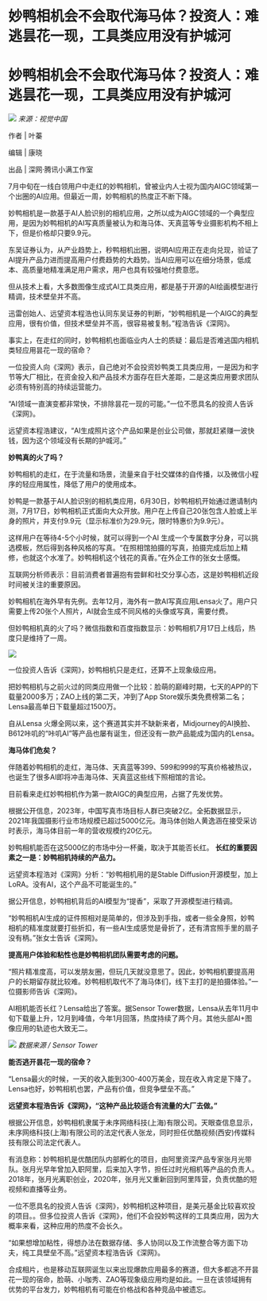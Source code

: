# 妙鸭相机会不会取代海马体？投资人：难逃昙花一现，工具类应用没有护城河

# 妙鸭相机会不会取代海马体？投资人：难逃昙花一现，工具类应用没有护城河

![](https://inews.gtimg.com/news_bt/OO1fjYytseJr-9uXdWOthw_vHy791M0NnCucYksROEnxEAA/1000)
_来源：视觉中国_

作者 | 叶蓁

编辑 | 康晓

出品 | 深网·腾讯小满工作室

7月中旬在一线白领用户中走红的妙鸭相机，曾被业内人士视为国内AIGC领域第一个出圈的AI应用。但最近一周，妙鸭相机的热度正不断下降。

妙鸭相机是一款基于AI人脸识别的相机应用，之所以成为AIGC领域的一个典型应用，是因为妙鸭相机的AI写真质量被认为和海马体、天真蓝等专业摄影机构不相上下，但是价格却只要9.9元。

东吴证券认为，从产业趋势上，秒鸭相机出圈，说明AI应用正在走向兑现，验证了AI提升产品力进而提高用户付费趋势的大趋势。当AI应用可以在细分场景，低成本、高质量地精准满足用户需求，用户也具有较强地付费意愿。

但从技术上看，大多数图像生成式AI工具类应用，都是基于开源的AI绘画模型进行精调，技术壁垒并不高。

迅雷创始人、远望资本程浩也认同东吴证券的判断，“妙鸭相机是一个AIGC的典型应用，很有价值，但技术壁垒并不高，很容易被复制。”程浩告诉《深网》。

事实上，在走红的同时，妙鸭相机也面临业内人士的质疑：最后是否难逃国内相机类轻应用昙花一现的宿命？

一位投资人向《深网》表示，自己绝对不会投资妙鸭类工具类应用，一是因为和字节等大厂相比，在资金投入和产品技术方面存在巨大差距，二是这类应用要求团队必须有特别高的持续运营能力。

“AI领域一直演变都非常快，不排除昙花一现的可能。”一位不愿具名的投资人告诉《深网》。

远望资本程浩建议，“AI生成照片这个产品如果是创业公司做，那就赶紧赚一波快钱，因为这个领域没有长期的护城河。”

**妙鸭真的火了吗？**

妙鸭相机的走红，在于流量和场景，流量来自于社交媒体的自传播，以及微信小程序的轻应用属性，降低了用户的使用成本。

妙鸭是一款基于AI人脸识别的相机类应用，6月30日，妙鸭相机开始通过邀请制内测，7月17日，妙鸭相机正式面向大众开放。用户在上传自己20张包含人脸或上半身的照片，并支付9.9元（显示标准价为29.9元，限时特惠价为9.9元）。

这样用户在等待4-5个小时候，就可以得到一个AI
生成一个专属数字分身，可以挑选模板，然后得到各种风格的写真。“在照相馆拍摄的写真，拍摄完成后加上精修，也就这个水准了。妙鸭相机这个钱花的真香。”在外企工作的张女士感慨。

互联网分析师表示：目前消费者普遍抱有尝鲜和社交分享心态，这是妙鸭相机近段时间被关注的重要原因。

妙鸭相机在海外早有先例。去年12月，海外有一款AI写真应用Lensa火了。用户只需要上传20张个人照片，AI就会生成不同风格的头像或写真，需要付费。

但妙鸭相机真的火了吗？微信指数和百度指数显示：妙鸭相机7月17日上线后，热度只是维持了一周。

![](https://inews.gtimg.com/news_bt/OTV0rT5vmOunuM95o_X5vYANLL8IEd7_wmGNfEqcJxuaMAA/1000)

一位投资人告诉《深网》，妙鸭相机只是走红，还算不上现象级应用。

把妙鸭相机与之前火过的同类应用做一个比较：脸萌的巅峰时期，七天的APP的下载量2000多万；ZAO上线的第二天，冲到了App
Store娱乐类免费榜第二名；Lensa最高单日下载量超过1500万。

自从Lensa
火爆全网以来，这个赛道其实并不缺新来者，Midjourney的AI换脸、B612咔叽的“咔叽AI”等产品也屡有诞生，但还没有一款产品能成为国内的Lensa。

**海马体们危矣？**

伴随着妙鸭相机的走红，海马体、天真蓝等399、599和999的写真价格被热议，也诞生了很多AI即将冲击海马体、天真蓝这些线下照相馆的言论。

目前看来走红妙鸭相机作为第一款AIGC的典型应用，占据了先发优势。

根据公开信息，2023年，中国写真市场目标人群已突破2亿。全拓数据显示，2021年我国摄影行业市场规模已超过5000亿元。海马体创始人黄逸涵在接受采访时表示，海马体目前一年的营收规模约20亿元。

妙鸭相机能否在这5000亿的市场中分一杯羹，取决于其能否长红。 **长红的重要因素之一是：妙鸭相机持续的产品力。**

远望资本程浩对《深网》分析：“妙鸭相机用的是Stable Diffusion开源模型，加上LoRA。没有AI，这个产品不可能诞生的。”

据公开信息，妙鸭相机背后的AI模型为“提香”，采取了开源模型进行精调。

“妙鸭相机AI生成的证件照相对是简单的，但涉及到手指，或者一些全身照，妙鸭相机的精准度就要打些折扣，有一些AI生成感觉是骨折了，还有清宫照手里的扇子没有柄。”张女士告诉《深网》。

**提高用户体验和粘性也是妙鸭相机团队需要考虑的问题。**

“照片精准度高，可以发朋友圈，但玩几天就没意思了。因此，妙鸭相机要提高用户的长期留存就比较难。妙鸭相机取代不了海马体们，线下主打的是拍摄体验。”一位摄影师告诉《深网》。

AI相机能否长红？Lensa给出了答案。据Sensor
Tower数据，Lensa从去年11月中旬下载量上升，12月到峰值，今年1月回落，热度持续了两个月。其他头部AI+图像应用的轨迹也大致无二。

![](https://inews.gtimg.com/news_bt/O90xLv3KqGUet97R9nwFagq16fprdjrQbc3FrfZ3x3bhEAA/1000)
_数据来源 / Sensor Tower_

**能否逃开昙花一现的宿命？**

“Lensa最火的时候，一天的收入能到300-400万美金，现在收入肯定是下降了。Lensa也好，妙鸭相机也罢，产品有价值，但竞争壁垒不高。”

**远望资本程浩告诉《深网》，“这种产品比较适合有流量的大厂去做。”**

根据公开信息，妙鸭相机隶属于未序网络科技(上海)有限公司。天眼查信息显示，未序网络科技(上海)有限公司的法定代表人张龙，同时担任优酷视频(西安)传媒科技有限公司法定代表人。

有消息称：妙鸭相机是优酷团队内部孵化的项目，由阿里资深产品专家张月光带队。张月光早年曾加入职阿里，后来加入字节，担任过时光相机等产品的负责人。2018年，张月光离职创业，2020年，张月光又重新回到阿里阵营，负责优酷的短视频和直播等业务。

一位不愿具名的投资人告诉《深网》，妙鸭相机这种项目，是美元基金比较喜欢投的项目。。但多位投资人告诉《深网》，他们不会投妙鸭这样的工具类应用，因为大概率来看，这种应用的热度不会长久。

“如果想增加粘性，得想办法在数据存储、多人协同以及工作流整合等方面下功夫，纯工具壁垒不高。”远望资本程浩告诉《深网》。

合成相片，也是移动互联网诞生以来出现爆款应用最多的赛道，但大多都逃不开昙花一现的宿命，脸萌、小咖秀、ZAO等现象级应用均是如此。一旦在该领域拥有优势的平台发力，妙鸭相机有可能在价格战和各种竞品中被遗忘。

